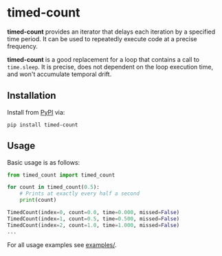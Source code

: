 # timed-count

**timed-count** provides an iterator that delays each iteration by a specified time period. It can be used to repeatedly  execute code at a precise frequency.

**timed-count** is a good replacement for a loop that contains a call to `time.sleep`. It is precise, does not dependent on the loop execution time, and won't accumulate temporal drift.

## Installation

Install from [PyPI](https://pypi.org/project/timed-count/) via:

```shell
pip install timed-count
```

## Usage

Basic usage is as follows:

```python
from timed_count import timed_count

for count in timed_count(0.5):
    # Prints at exactly every half a second
    print(count)
```

```python
TimedCount(index=0, count=0.0, time=0.000, missed=False)
TimedCount(index=1, count=0.5, time=0.500, missed=False)
TimedCount(index=2, count=1.0, time=1.000, missed=False)
...
```
For all usage examples see [examples/](https://github.com/morefigs/timed-count/tree/main/examples).
